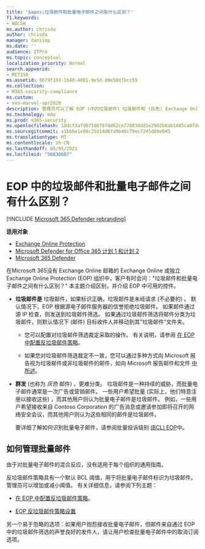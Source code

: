 ```yaml
---
title: '&apos;垃圾邮件和批量电子邮件之间有什么区别？'
f1.keywords:
- NOCSH
ms.author: chrisda
author: chrisda
manager: dansimp
ms.date: ''
audience: ITPro
ms.topic: conceptual
localization_priority: Normal
search.appverid:
- MET150
ms.assetid: 8079f193-1b40-4081-9e5d-d0e50dfbcc59
ms.collection:
- M365-security-compliance
ms.custom:
- seo-marvel-apr2020
description: 管理员可以了解 EOP (中的垃圾邮件) 垃圾邮件和 (灰色) Exchange Online Protection (邮件) 。
ms.technology: mdo
ms.prod: m365-security
ms.openlocfilehash: 1ddcf3af9071d6f0f0d62ce778830dd1e2902b0ab1485ca07dda5b2500525b3c
ms.sourcegitcommit: a1b66e1e80c25d14d67a9b46c79ec7245d88e045
ms.translationtype: MT
ms.contentlocale: zh-CN
ms.lasthandoff: 08/05/2021
ms.locfileid: "56830687"
---
```

# <a name="whats-the-difference-between-junk-email-and-bulk-email-in-eop"></a>EOP 中的垃圾邮件和批量电子邮件之间有什么区别？

[!INCLUDE [Microsoft 365 Defender rebranding](../includes/microsoft-defender-for-office.md)]

**适用对象**
- [Exchange Online Protection](exchange-online-protection-overview.md)
- [Microsoft Defender for Office 365 计划 1 和计划 2](defender-for-office-365.md)
- [Microsoft 365 Defender](../defender/microsoft-365-defender.md)

在Microsoft 365没有 Exchange Online 邮箱的 Exchange Online 或独立 Exchange Online Protection (EOP) 组织中，客户有时会问："垃圾邮件和批量电子邮件之间有什么区别？" 本主题介绍区别，并介绍 EOP 中可用的控件。

- **垃圾邮件是** 垃圾邮件，如果标识正确，垃圾邮件是未经请求 (不必要的) 。 默认情况下，EOP 根据源电子邮件服务器的信誉拒绝垃圾邮件。 如果邮件通过源 IP 检查，则发送到垃圾邮件筛选。 如果通过垃圾邮件筛选将邮件分类为垃圾邮件，则默认情况下 (邮件) 目标收件人并移动到其"垃圾邮件"文件夹。

  - 您可以配置对垃圾邮件筛选裁定采取的操作。 有关说明，请参阅 [在 EOP 中配置反垃圾邮件策略](configure-your-spam-filter-policies.md)。

  - 如果您对垃圾邮件筛选裁定不一致，您可以通过多种方式向 Microsoft 报告视为垃圾邮件或非垃圾邮件的邮件，如向 Microsoft 报告邮件和文件 [中所述](report-junk-email-messages-to-microsoft.md)。

- **群发** (也称为 _灰色_ 邮件) ，更难分类。 垃圾邮件是一种持续的威胁，而批量电子邮件通常是一次广告或营销邮件。 一些用户希望批量 (实际上，他们特意注册以接收这些) ，而其他用户则认为批量电子邮件是垃圾邮件。 例如，一些用户希望接收来自 Contoso Corporation 的广告消息或邀请参加即将召开的网络安全会议，而其他用户则认为这些相同的邮件是垃圾邮件。

  要详细了解如何识别批量电子邮件，请参阅批量投诉级别 [ (BCL) EOP](bulk-complaint-level-values.md)中。

## <a name="how-to-manage-bulk-email"></a>如何管理批量邮件

由于对批量电子邮件的混合反应，没有适用于每个组织的通用指南。

反垃圾邮件策略具有一个默认 BCL 阈值，用于将批量电子邮件标识为垃圾邮件。 管理员可以增加或减小阈值。 有关详细信息，请参阅下列主题：

- [在 EOP 中配置反垃圾邮件策略](configure-your-spam-filter-policies.md)。

- [EOP 反垃圾邮件策略设置](recommended-settings-for-eop-and-office365.md#eop-anti-spam-policy-settings)

另一个易于忽略的选项：如果用户抱怨接收批量电子邮件，但邮件来自通过 EOP 中的垃圾邮件筛选的声誉良好的发件人，请让用户检查批量电子邮件中的取消订阅选项。

